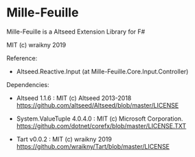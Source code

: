 # Mille-Feuille
Mille-Feuille is a Altseed Extension Library for F#  
  
MIT (c) wraikny 2019  

Reference:
* Altseed.Reactive.Input (at Mille-Feuille.Core.Input.Controller)
  
Dependencies:
* Altseed 1.1.6 : MIT (c) Altseed 2013-2018
  https://github.com/altseed/Altseed/blob/master/LICENSE

* System.ValueTuple 4.0.4.0 : MIT (c) Microsoft Corporation.
  https://github.com/dotnet/corefx/blob/master/LICENSE.TXT

* Tart v0.0.2 : MIT (c) wraikny 2019
  https://github.com/wraikny/Tart/blob/master/LICENSE
